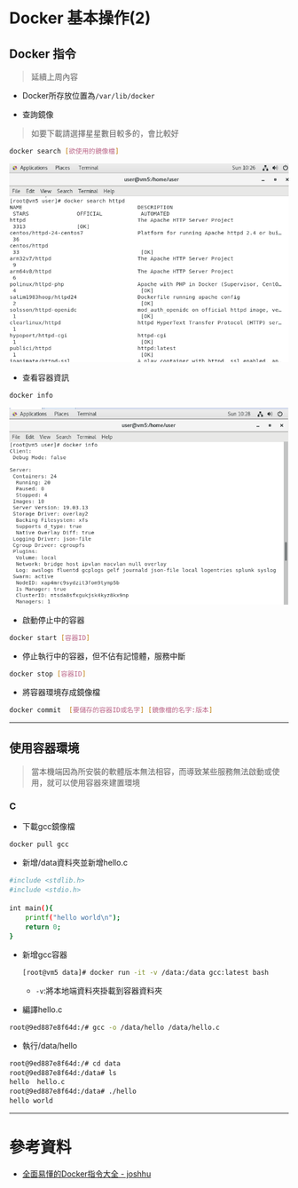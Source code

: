 # Docker 基本操作(2)

## Docker 指令
>延續上周內容

* Docker所存放位置為`/var/lib/docker`

* 查詢鏡像
> 如要下載請選擇星星數目較多的，會比較好

```sh
docker search [欲使用的鏡像檔]
```

![0929-01](./img/20200929/0929-01.png)

* 查看容器資訊

```sh
docker info
```
![0929-02](./img/20200929/0929-02.png)

* 啟動停止中的容器

```sh
docker start [容器ID]
```

* 停止執行中的容器，但不佔有記憶體，服務中斷

```sh
docker stop [容器ID]
```

* 將容器環境存成鏡像檔

```sh
docker commit  [要儲存的容器ID或名字] [鏡像檔的名字:版本]
```

---
## 使用容器環境
>當本機端因為所安裝的軟體版本無法相容，而導致某些服務無法啟動或使用，就可以使用容器來建置環境

### C

* 下載gcc鏡像檔

```sh
docker pull gcc
```

* 新增/data資料夾並新增hello.c
```sh
#include <stdlib.h>
#include <stdio.h>

int main(){
    printf("hello world\n");
    return 0;
}
```
* 新增gcc容器

    ```sh
    [root@vm5 data]# docker run -it -v /data:/data gcc:latest bash
    ```
    * `-v`:將本地端資料夾掛載到容器資料夾

* 編譯hello.c

```sh
root@9ed887e8f64d:/# gcc -o /data/hello /data/hello.c
```

* 執行/data/hello

```sh
root@9ed887e8f64d:/# cd data
root@9ed887e8f64d:/data# ls
hello  hello.c
root@9ed887e8f64d:/data# ./hello
hello world
```

---
# 參考資料
* [全面易懂的Docker指令大全 - joshhu](https://joshhu.gitbooks.io/dockercommands/content/Containers/ContainersBasic.html)